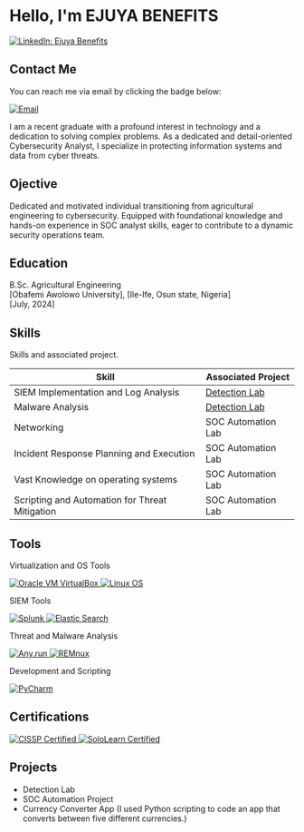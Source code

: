 # Hello, I'm EJUYA BENEFITS
<a href="https://www.linkedin.com/in/ejuya-benefits-b0a16a217" target="_blank">
  <img src="https://img.shields.io/badge/-LinkedIn-0072b1?&style=for-the-badge&logo=linkedin&logoColor=white" alt="LinkedIn: Ejuya Benefits"/>
</a>

## Contact Me

You can reach me via email by clicking the badge below:

[![Email](https://img.shields.io/badge/Email-bennyejuya@gmail.com-D14836?style=for-the-badge&logo=gmail&logoColor=white)](mailto:bennyejuya@gmail.com)

I am a recent graduate with a profound interest in technology and a dedication to solving complex problems. As a dedicated and detail-oriented Cybersecurity Analyst, I specialize in protecting information systems and data from cyber threats.

## Ojective


Dedicated and motivated individual transitioning from agricultural engineering to cybersecurity. Equipped with foundational knowledge and hands-on experience in SOC analyst skills, eager to contribute to a dynamic security operations team.

## Education

B.Sc. Agricultural Engineering  
[Obafemi Awolowo University], [Ile-Ife, Osun state, Nigeria]  
[July, 2024]

## Skills
Skills and associated project. 

| Skill                                         | Associated Project         |
|-----------------------------------------------|----------------------------|
| SIEM Implementation and Log Analysis          | <a href="https://google.com">Detection Lab</a>|
| Malware Analysis                              | <a href="https://google.com">Detection Lab</a>|
| Networking                                    | SOC Automation Lab|
| Incident Response Planning and Execution      | SOC Automation Lab|
| Vast Knowledge on operating systems           | SOC Automation Lab|
| Scripting and Automation for Threat Mitigation | SOC Automation Lab|

## Tools 

Virtualization and OS Tools

<a href="https://www.virtualbox.org/" target="_blank">
  <img src="https://img.shields.io/badge/Oracle_VM_VirtualBox-4B6EFA?style=for-the-badge&logo=virtualbox&logoColor=white" alt="Oracle VM VirtualBox"/>
</a>

<a href="https://www.linux.org/" target="_blank">
  <img src="https://img.shields.io/badge/Linux-000000?style=for-the-badge&logo=linux&logoColor=white" alt="Linux OS"/>
</a>

SIEM Tools

<a href="https://www.splunk.com/" target="_blank">
  <img src="https://img.shields.io/badge/Splunk-00A3E0?style=for-the-badge&logo=splunk&logoColor=white" alt="Splunk"/>
</a>


<a href="https://www.elastic.co/elasticsearch/" target="_blank">
  <img src="https://img.shields.io/badge/Elastic_Search-005571?style=for-the-badge&logo=elasticsearch&logoColor=white" alt="Elastic Search"/>
</a>

Threat and Malware Analysis

<a href="https://any.run/" target="_blank">
  <img src="https://img.shields.io/badge/Any.run-0099FF?style=for-the-badge&logo=any.run&logoColor=white" alt="Any.run"/>
</a>


<a href="https://remnux.org/" target="_blank">
  <img src="https://img.shields.io/badge/REMnux-FF9A1A?style=for-the-badge&logo=remnux&logoColor=white" alt="REMnux"/>
</a>

Development and Scripting


<a href="https://www.jetbrains.com/pycharm/" target="_blank">
  <img src="https://img.shields.io/badge/PyCharm-000000?style=for-the-badge&logo=pycharm&logoColor=white" alt="PyCharm"/>
</a>

## Certifications

<a href="https://www.isc2.org/Certifications/CISSP" target="_blank">
  <img src="https://img.shields.io/badge/CISSP-Certified-2c3e50?style=for-the-badge&logo=checkmarx&logoColor=white" alt="CISSP Certified"/>
</a>
<a href="https://www.sololearn.com/certificates/CT-XXXXXXXX" target="_blank">
  <img src="https://img.shields.io/badge/SoloLearn-Certified-brightgreen?style=for-the-badge&logo=sololearn&logoColor=white" alt="SoloLearn Certified"/>
</a>


## Projects
- Detection Lab
- SOC Automation Project
- Currency Converter App (I used Python scripting to code an app that converts between five different currencies.)

